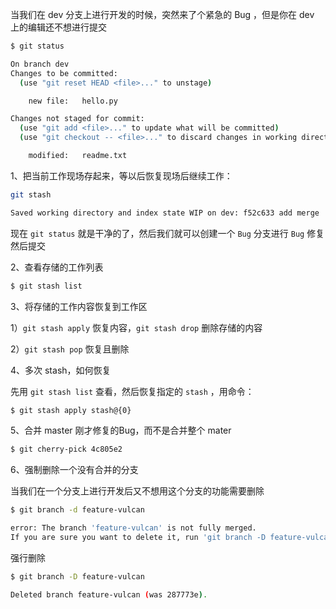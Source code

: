 当我们在 dev 分支上进行开发的时候，突然来了个紧急的 Bug ，但是你在 dev 上的编辑还不想进行提交

```bash
$ git status

On branch dev
Changes to be committed:
  (use "git reset HEAD <file>..." to unstage)

	new file:   hello.py

Changes not staged for commit:
  (use "git add <file>..." to update what will be committed)
  (use "git checkout -- <file>..." to discard changes in working directory)

	modified:   readme.txt
```

1、把当前工作现场存起来，等以后恢复现场后继续工作：

```bash
git stash

Saved working directory and index state WIP on dev: f52c633 add merge
```

现在 `git status` 就是干净的了，然后我们就可以创建一个 `Bug` 分支进行 `Bug` 修复然后提交

2、查看存储的工作列表

```bash
$ git stash list
```

3、将存储的工作内容恢复到工作区

1）`git stash apply` 恢复内容，`git stash drop` 删除存储的内容

2）`git stash pop` 恢复且删除

4、多次 stash，如何恢复

先用 `git stash list` 查看，然后恢复指定的 `stash` ，用命令：

```bash
$ git stash apply stash@{0}
```

5、合并 master 刚才修复的Bug，而不是合并整个 mater

```bash
$ git cherry-pick 4c805e2
```

6、强制删除一个没有合并的分支

当我们在一个分支上进行开发后又不想用这个分支的功能需要删除 

```bash
$ git branch -d feature-vulcan

error: The branch 'feature-vulcan' is not fully merged.
If you are sure you want to delete it, run 'git branch -D feature-vulcan'.
```

强行删除 

```bash
$ git branch -D feature-vulcan

Deleted branch feature-vulcan (was 287773e).
```